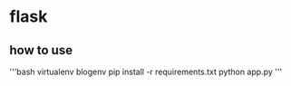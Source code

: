 # flask

## how to use

'''bash
virtualenv blogenv
pip install -r requirements.txt
python app.py
'''